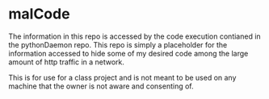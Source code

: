 # malCode

The information in this repo is accessed by the code execution contianed in the pythonDaemon repo. This repo is simply a placeholder for the information accessed to hide some of my desired code among the large amount of http traffic in a network.

This is for use for a class project and is not meant to be used on any machine that the owner is not aware and consenting of.
